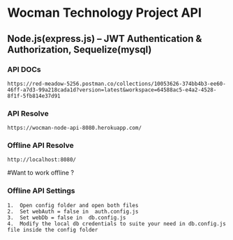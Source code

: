 # Wocman Technology Project API

## Node.js(express.js) – JWT Authentication & Authorization, Sequelize(mysql)


### API DOCs
```
https://red-meadow-5256.postman.co/collections/10053626-374bb4b3-ee60-46ff-a7d3-99a218cada1d?version=latest&workspace=64588ac5-e4a2-4528-8f1f-5fb814e37d91
```

### API Resolve
```
https://wocman-node-api-8080.herokuapp.com/
```


### Offline API Resolve
```
http://localhost:8080/
```


#Want to work offline ?

### Offline API Settings
```
1.  Open config folder and open both files
2.  Set webAuth = false in  auth.config.js
3.  Set webDb = false in  db.config.js
4.  Modify the local db credentials to suite your need in db.config.js file inside the config folder
```